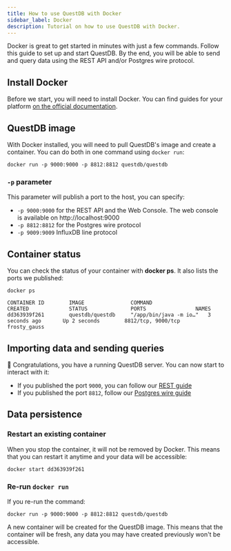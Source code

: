 ```yaml
---
title: How to use QuestDB with Docker
sidebar_label: Docker
description: Tutorial on how to use QuestDB with Docker.
---
```


Docker is great to get started in minutes with just a few commands. Follow this
guide to set up and start QuestDB. By the end, you will be able to send and
query data using the REST API and/or Postgres wire protocol.

## Install Docker

Before we start, you will need to install Docker. You can find guides for your
platform [on the official documentation](https://docs.docker.com/get-docker/).

## QuestDB image

With Docker installed, you will need to pull QuestDB's image and create a
container. You can do both in one command using `docker run`:

```shell
docker run -p 9000:9000 -p 8812:8812 questdb/questdb
```

### `-p` parameter

This parameter will publish a port to the host, you can specify:

- `-p 9000:9000` for the REST API and the Web Console. The web console is
  available on http://localhost:9000
- `-p 8812:8812` for the Postgres wire protocol
- `-p 9009:9009` InfluxDB line protocol

## Container status

You can check the status of your container with **docker ps**. It also lists the
ports we published:

```shell
docker ps
```

```shell title="Result"
CONTAINER ID        IMAGE               COMMAND                  CREATED             STATUS              PORTS                NAMES
dd363939f261        questdb/questdb     "/app/bin/java -m io…"   3 seconds ago       Up 2 seconds        8812/tcp, 9000/tcp   frosty_gauss
```

## Importing data and sending queries

🎉 Congratulations, you have a running QuestDB server. You can now start to
interact with it:

- If you published the port `9000`, you can follow our [REST guide](rest.md)
- If you published the port `8812`, follow our
  [Postgres wire guide](/docs/guide/postgres-wire/)

## Data persistence

### Restart an existing container

When you stop the container, it will not be removed by Docker. This means that
you can restart it anytime and your data will be accessible:

```shell title="Start container from the  ID obtained with 'docker ps'"
docker start dd363939f261
```

### Re-run `docker run`

If you re-run the command:

```shell
docker run -p 9000:9000 -p 8812:8812 questdb/questdb
```

A new container will be created for the QuestDB image. This means that the
container will be fresh, any data you may have created previously won't be
accessible.
